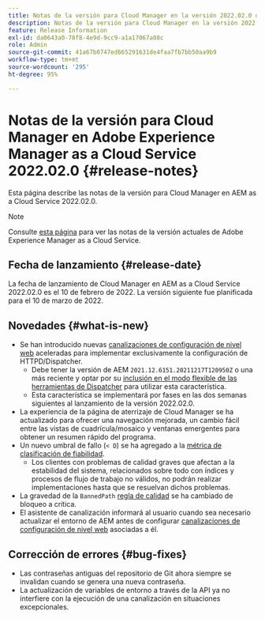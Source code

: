 ```yaml
---
title: Notas de la versión para Cloud Manager en la versión 2022.02.0 de AEM as a Cloud Service
description: Notas de la versión para Cloud Manager en la versión 2022.02.0 de AEM as a Cloud Service.
feature: Release Information
exl-id: da0643a0-78f8-4e9d-9cc9-a1a17067a08c
role: Admin
source-git-commit: 41a67b0747ed665291631de4faa7fb7bb50aa9b9
workflow-type: tm+mt
source-wordcount: '295'
ht-degree: 95%

---
```


# Notas de la versión para Cloud Manager en Adobe Experience Manager as a Cloud Service 2022.02.0 {#release-notes}

Esta página describe las notas de la versión para Cloud Manager en AEM as a Cloud Service 2022.02.0.

>[!NOTE]
>
>Consulte [esta página](/help/release-notes/release-notes-cloud/release-notes-current.md) para ver las notas de la versión actuales de Adobe Experience Manager as a Cloud Service.

## Fecha de lanzamiento {#release-date}

La fecha de lanzamiento de Cloud Manager en AEM as a Cloud Service 2022.02.0 es el 10 de febrero de 2022. La versión siguiente fue planificada para el 10 de marzo de 2022.

## Novedades {#what-is-new}

* Se han introducido nuevas [canalizaciones de configuración de nivel web](/help/implementing/cloud-manager/configuring-pipelines/introduction-ci-cd-pipelines.md#web-tier-config-pipelines) aceleradas para implementar exclusivamente la configuración de HTTPD/Dispatcher.
   * Debe tener la versión de AEM `2021.12.6151.20211217T120950Z` o una más reciente y optar por su [inclusión en el modo flexible de las herramientas de Dispatcher](/help/implementing/dispatcher/disp-overview.md#validation-debug) para utilizar esta característica.
   * Esta característica se implementará por fases en las dos semanas siguientes al lanzamiento de la versión 2022.02.0.
* La experiencia de la página de aterrizaje de Cloud Manager se ha actualizado para ofrecer una navegación mejorada, un cambio fácil entre las vistas de cuadrícula/mosaico y ventanas emergentes para obtener un resumen rápido del programa.
* Un nuevo umbral de fallo (`< D`) se ha agregado a la [métrica de clasificación de fiabilidad](/help/implementing/cloud-manager/code-quality-testing.md#understanding-code-quality-rules).
   * Los clientes con problemas de calidad graves que afectan a la estabilidad del sistema, relacionados sobre todo con índices y procesos de flujo de trabajo no válidos, no podrán realizar implementaciones hasta que se resuelvan dichos problemas.
* La gravedad de la `BannedPath` [regla de calidad](/help/implementing/cloud-manager/code-quality-testing.md#understanding-code-quality-rules) se ha cambiado de bloqueo a crítica.
* El asistente de canalización informará al usuario cuando sea necesario actualizar el entorno de AEM antes de configurar [canalizaciones de configuración de nivel web](/help/implementing/cloud-manager/configuring-pipelines/introduction-ci-cd-pipelines.md#web-tier-config-pipelines) asociadas a él.

## Corrección de errores {#bug-fixes}

* Las contraseñas antiguas del repositorio de Git ahora siempre se invalidan cuando se genera una nueva contraseña.
* La actualización de variables de entorno a través de la API ya no interfiere con la ejecución de una canalización en situaciones excepcionales.
